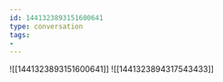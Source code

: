```yaml
---
id: 1441323893151600641
type: conversation
tags:
- 
---
```

![[1441323893151600641]]
![[1441323894317543433]]

